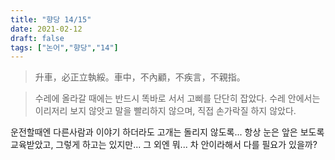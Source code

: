 ```yaml
---
title: "향당 14/15"
date: 2021-02-12
draft: false
tags: ["논어","향당","14"]
---
```


> 升車，必正立執綏。車中，不內顧，不疾言，不親指。

> 수레에 올라갈 때에는 반드시 똑바로 서서 고삐를 단단히 잡았다. 수레 안에서는 이리저리 보지 않앗고 말을 빨리하지 않으며, 직접 손가락질 하지 않았다.

운전할때엔 다른사람과 이야기 하더라도 고개는 돌리지 않도록... 항상 눈은 앞은 보도록 교육받았고, 그렇게 하고는 있지만... 그 외엔 뭐... 차 안이라해서 다를 필요가 있을까?
